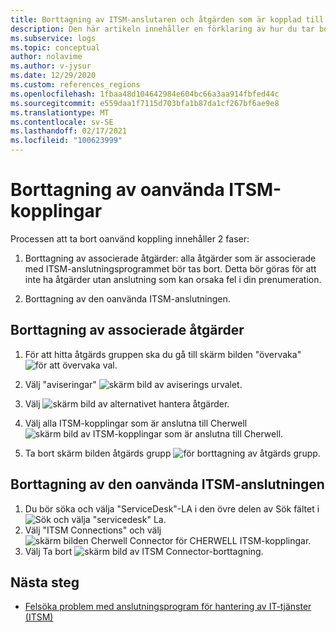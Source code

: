 ```yaml
---
title: Borttagning av ITSM-anslutaren och åtgärden som är kopplad till den
description: Den här artikeln innehåller en förklaring av hur du tar bort ITSM-anslutningen och de åtgärds grupper som är kopplade till den.
ms.subservice: logs
ms.topic: conceptual
author: nolavime
ms.author: v-jysur
ms.date: 12/29/2020
ms.custom: references_regions
ms.openlocfilehash: 1fbaa48d104642984e604bc66a3aa914fbfed44c
ms.sourcegitcommit: e559daa1f7115d703bfa1b87da1cf267bf6ae9e8
ms.translationtype: MT
ms.contentlocale: sv-SE
ms.lasthandoff: 02/17/2021
ms.locfileid: "100623999"
---
```

# <a name="deletion-of-unused-itsm-connectors"></a>Borttagning av oanvända ITSM-kopplingar

Processen att ta bort oanvänd koppling innehåller 2 faser:

1. Borttagning av associerade åtgärder: alla åtgärder som är associerade med ITSM-anslutningsprogrammet bör tas bort. Detta bör göras för att inte ha åtgärder utan anslutning som kan orsaka fel i din prenumeration.

2. Borttagning av den oanvända ITSM-anslutningen.

## <a name="deletion-of-the-associated-actions"></a>Borttagning av associerade åtgärder

1. För att hitta åtgärds gruppen ska du gå till skärm bilden "övervaka"  ![ för att övervaka val.](media/itsmc-connector-deletion/itsmc-monitor-selection.png)

2. Välj "aviseringar"  ![ skärm bild av aviserings urvalet.](media/itsmc-connector-deletion/itsmc-alert-selection.png)
3. Välj  ![ skärm bild av alternativet hantera åtgärder.](media/itsmc-connector-deletion/itsmc-actions-selection.png)
4. Välj alla ITSM-kopplingar som är anslutna till Cherwell  ![ skärm bild av ITSM-kopplingar som är anslutna till Cherwell.](media/itsmc-connector-deletion/itsmc-actions-screen.png)
5. Ta bort skärm bilden åtgärds grupp  ![ för borttagning av åtgärds grupp.](media/itsmc-connector-deletion/itsmc-action-deletion.png)

## <a name="deletion-of-the-unused-itsm-connector"></a>Borttagning av den oanvända ITSM-anslutningen

1. Du bör söka och välja "ServiceDesk"-LA i den övre delen av Sök fältet i  ![ Sök och välja "servicedesk" La.](media/itsmc-connector-deletion/itsmc-connector-selection.png)
2. Välj "ITSM Connections" och välj  ![ skärm bilden Cherwell Connector för CHERWELL ITSM-kopplingar.](media/itsmc-connector-deletion/itsmc-cherwell-connector.png)
3. Välj Ta bort  ![ skärm bild av ITSM Connector-borttagning.](media/itsmc-connector-deletion/itsmc-connector-deletion.png)

## <a name="next-steps"></a>Nästa steg

* [Felsöka problem med anslutningsprogram för hantering av IT-tjänster (ITSM)](./itsmc-resync-servicenow.md)
